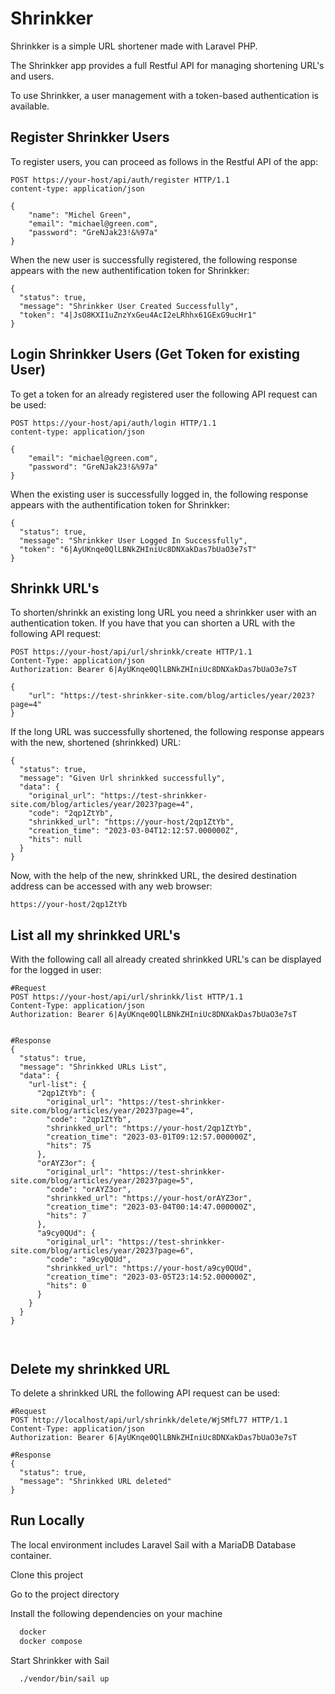 
# Shrinkker

Shrinkker is a simple URL shortener made with Laravel PHP.

The Shrinkker app provides a full Restful API for managing shortening URL's and users.

To use Shrinkker, a user management with a token-based authentication is available.



## Register Shrinkker Users
To register users, you can proceed as follows in the Restful API of the app:
```
POST https://your-host/api/auth/register HTTP/1.1
content-type: application/json

{
    "name": "Michel Green",
    "email": "michael@green.com",
    "password": "GreNJak23!&%97a"
}

```
When the new user is successfully registered, the following response appears with the new authentification token for Shrinkker:
```
{
  "status": true,
  "message": "Shrinkker User Created Successfully",
  "token": "4|JsO8KXI1uZnzYxGeu4AcI2eLRhhx61GExG9ucHr1"
}
```
## Login Shrinkker Users (Get Token for existing User)
To get a token for an already registered user the following API request can be used:
```
POST https://your-host/api/auth/login HTTP/1.1
content-type: application/json

{
    "email": "michael@green.com",
    "password": "GreNJak23!&%97a"
}

```
When the existing user is successfully logged in, the following response appears with the authentification token for Shrinkker:
```
{
  "status": true,
  "message": "Shrinkker User Logged In Successfully",
  "token": "6|AyUKnqe0QlLBNkZHIniUc8DNXakDas7bUaO3e7sT"
}

```
## Shrinkk URL's
To shorten/shrinkk an existing long URL you need a shrinkker user with an authentication token. If you have that you can shorten a URL with the following API request:
```
POST https://your-host/api/url/shrinkk/create HTTP/1.1
Content-Type: application/json
Authorization: Bearer 6|AyUKnqe0QlLBNkZHIniUc8DNXakDas7bUaO3e7sT

{
    "url": "https://test-shrinkker-site.com/blog/articles/year/2023?page=4"
}
```
If the long URL was successfully shortened, the following response appears with the new, shortened (shrinkked) URL:


```
{
  "status": true,
  "message": "Given Url shrinkked successfully",
  "data": {
    "original_url": "https://test-shrinkker-site.com/blog/articles/year/2023?page=4",
    "code": "2qp1ZtYb",
    "shrinkked_url": "https://your-host/2qp1ZtYb",
    "creation_time": "2023-03-04T12:12:57.000000Z",
    "hits": null
  }
}
```
Now, with the help of the new, shrinkked URL, the desired destination address can be accessed with any web browser:
```
https://your-host/2qp1ZtYb
```
## List all my shrinkked URL's
With the following call all already created shrinkked URL's can be displayed for the logged in user:
```
#Request
POST https://your-host/api/url/shrinkk/list HTTP/1.1
Content-Type: application/json
Authorization: Bearer 6|AyUKnqe0QlLBNkZHIniUc8DNXakDas7bUaO3e7sT


#Response
{
  "status": true,
  "message": "Shrinkked URLs List",
  "data": {
    "url-list": {
      "2qp1ZtYb": {
        "original_url": "https://test-shrinkker-site.com/blog/articles/year/2023?page=4",
        "code": "2qp1ZtYb",
        "shrinkked_url": "https://your-host/2qp1ZtYb",
        "creation_time": "2023-03-01T09:12:57.000000Z",
        "hits": 75
      },
      "orAYZ3or": {
        "original_url": "https://test-shrinkker-site.com/blog/articles/year/2023?page=5",
        "code": "orAYZ3or",
        "shrinkked_url": "https://your-host/orAYZ3or",
        "creation_time": "2023-03-04T00:14:47.000000Z",
        "hits": 7
      },
      "a9cy0QUd": {
        "original_url": "https://test-shrinkker-site.com/blog/articles/year/2023?page=6",
        "code": "a9cy0QUd",
        "shrinkked_url": "https://your-host/a9cy0QUd",
        "creation_time": "2023-03-05T23:14:52.000000Z",
        "hits": 0
      }
    }
  }
}



```
## Delete my shrinkked URL
To delete a shrinkked URL the following API request can be used:
```
#Request
POST http://localhost/api/url/shrinkk/delete/WjSMfL77 HTTP/1.1
Content-Type: application/json
Authorization: Bearer 6|AyUKnqe0QlLBNkZHIniUc8DNXakDas7bUaO3e7sT

#Response
{
  "status": true,
  "message": "Shrinkked URL deleted"
}
```
## Run Locally

The local environment includes Laravel Sail with a MariaDB Database container.

Clone this project

Go to the project directory

Install the following dependencies on your machine

```bash
  docker
  docker compose
```

Start Shrinkker with Sail

```bash
  ./vendor/bin/sail up
```
